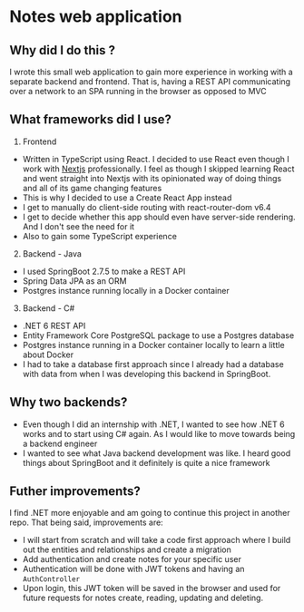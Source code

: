 # Notes web application

## Why did I do this ?

I wrote this small web application to gain more experience in working with a separate backend and frontend. That is, having a
REST API communicating over a network to an SPA running in the browser as opposed to MVC

## What frameworks did I use?

1. Frontend

- Written in TypeScript using React. I decided to use React even though I work with [Nextjs](https://nextjs.org/) professionally.
  I feel as though I skipped learning React and went straight into Nextjs with its opinionated way of doing things and all of its
  game changing features
- This is why I decided to use a Create React App instead
- I get to manually do client-side routing with react-router-dom v6.4
- I get to decide whether this app should even have server-side rendering. And I don't see the need for it
- Also to gain some TypeScript experience

2. Backend - Java

- I used SpringBoot 2.7.5 to make a REST API
- Spring Data JPA as an ORM
- Postgres instance running locally in a Docker container

3. Backend - C#

- .NET 6 REST API
- Entity Framework Core PostgreSQL package to use a Postgres database
- Postgres instance running in a Docker container locally to learn a little about Docker
- I had to take a database first approach since I already had a database with data from when I was developing this backend
  in SpringBoot.

## Why two backends?

- Even though I did an internship with .NET, I wanted to see how .NET 6 works and to start using C# again. As I would like to move
  towards being a backend engineer
- I wanted to see what Java backend development was like. I heard good things about SpringBoot and it definitely is quite a nice
  framework

## Futher improvements?

I find .NET more enjoyable and am going to continue this project in another repo. That being said, improvements are:

- I will start from scratch and will take a code first approach where I build out the entities and relationships and
  create a migration
- Add authentication and create notes for your specific user
- Authentication will be done with JWT tokens and having an `AuthController`
- Upon login, this JWT token will be saved in the browser and used for future requests for notes create, reading, updating and deleting.
